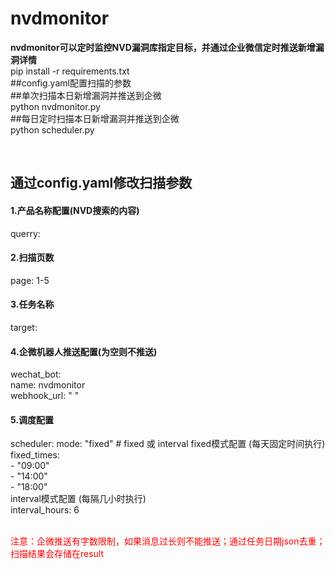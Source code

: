 # nvdmonitor
**nvdmonitor可以定时监控NVD漏洞库指定目标，并通过企业微信定时推送新增漏洞详情**<br>
pip install -r requirements.txt<br>
##config.yaml配置扫描的参数<br>
##单次扫描本日新增漏洞并推送到企微<br>
python nvdmonitor.py   
##每日定时扫描本日新增漏洞并推送到企微<br>
python scheduler.py     

<br>

## 通过config.yaml修改扫描参数<br>
#### 1.产品名称配置(NVD搜索的内容)<br>
querry: <br>
#### 2.扫描页数<br>
page: 1-5<br>
#### 3.任务名称<br>
target: <br>

#### 4.企微机器人推送配置(为空则不推送)<br>
wechat_bot:<br>
  name: nvdmonitor<br>
  webhook_url: " "<br>

#### 5.调度配置
scheduler:
  mode: "fixed"  # fixed 或 interval
  fixed模式配置 (每天固定时间执行)<br>
  fixed_times:<br>
    - "09:00"<br>
    - "14:00"<br>
    - "18:00"<br>
  interval模式配置 (每隔几小时执行)<br>
  interval_hours: 6<br>
<br>

<font color="red">注意：企微推送有字数限制，如果消息过长则不能推送；通过任务日期json去重；扫描结果会存储在result</font>

